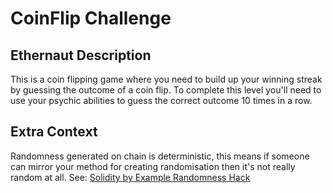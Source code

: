 # CoinFlip Challenge

## Ethernaut Description
This is a coin flipping game where you need to build up your winning streak by guessing the outcome of a coin flip. To complete this level you'll need to use your psychic abilities to guess the correct outcome 10 times in a row.

## Extra Context
Randomness generated on chain is deterministic, this means if someone can mirror your method for creating randomisation then it's not really random at all. 
See: [Solidity by Example Randomness Hack](https://solidity-by-example.org/hacks/randomness/)

